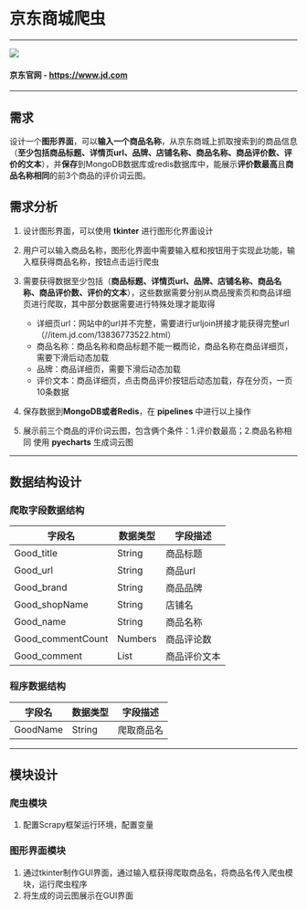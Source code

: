 # 京东商城爬虫

---

![](https://img.shields.io/badge/Python-3.11-green.svg)

#### 京东官网 - <https://www.jd.com>

---

## 需求

设计一个**图形界面**，可以**输入一个商品名称**，从京东商城上抓取搜索到的商品信息（**至少包括商品标题、详情页url、品牌、店铺名称、商品名称、商品评价数、评价的文本**），并**保存**到MongoDB数据库或redis数据库中，能展示**评价数最高**且**商品名称相同**的前3个商品的评价词云图。

## 需求分析

1. 设计图形界面，可以使用 **tkinter** 进行图形化界面设计
2. 用户可以输入商品名称，图形化界面中需要输入框和按钮用于实现此功能，输入框获得商品名称，按钮点击运行爬虫
3. 需要获得数据至少包括（**商品标题、详情页url、品牌、店铺名称、商品名称、商品评价数、评价的文本**），这些数据需要分别从商品搜索页和商品详细页进行爬取，其中部分数据需要进行特殊处理才能取得

    - 详细页url：网站中的url并不完整，需要进行urljoin拼接才能获得完整url（//item.jd.com/13836773522.html）
    - 商品名称：商品名称和商品标题不能一概而论，商品名称在商品详细页，需要下滑后动态加载
    - 品牌：商品详细页，需要下滑后动态加载
    - 评价文本：商品详细页，点击商品评价按钮后动态加载，存在分页，一页10条数据

4. 保存数据到**MongoDB或者Redis**，在 **pipelines** 中进行以上操作
5. 展示前三个商品的评价词云图，包含俩个条件：1.评价数最高；2.商品名称相同 使用 **pyecharts** 生成词云图

---

## 数据结构设计

### 爬取字段数据结构

| 字段名 | 数据类型 | 字段描述 |
| ----- | ----- | ----- |
| Good_title | String | 商品标题 |
| Good_url | String | 商品url |
| Good_brand | String | 商品品牌 |
| Good_shopName | String | 店铺名 |
| Good_name | String | 商品名称 |
| Good_commentCount | Numbers | 商品评论数 |
| Good_comment | List | 商品评价文本 |

### 程序数据结构

| 字段名 | 数据类型 | 字段描述 |
| ----- | ----- | ----- |
| GoodName | String | 爬取商品名 |

---

## 模块设计

### 爬虫模块

1. 配置Scrapy框架运行环境，配置变量

### 图形界面模块

1. 通过tkinter制作GUI界面，通过输入框获得爬取商品名，将商品名传入爬虫模块，运行爬虫程序
2. 将生成的词云图展示在GUI界面
